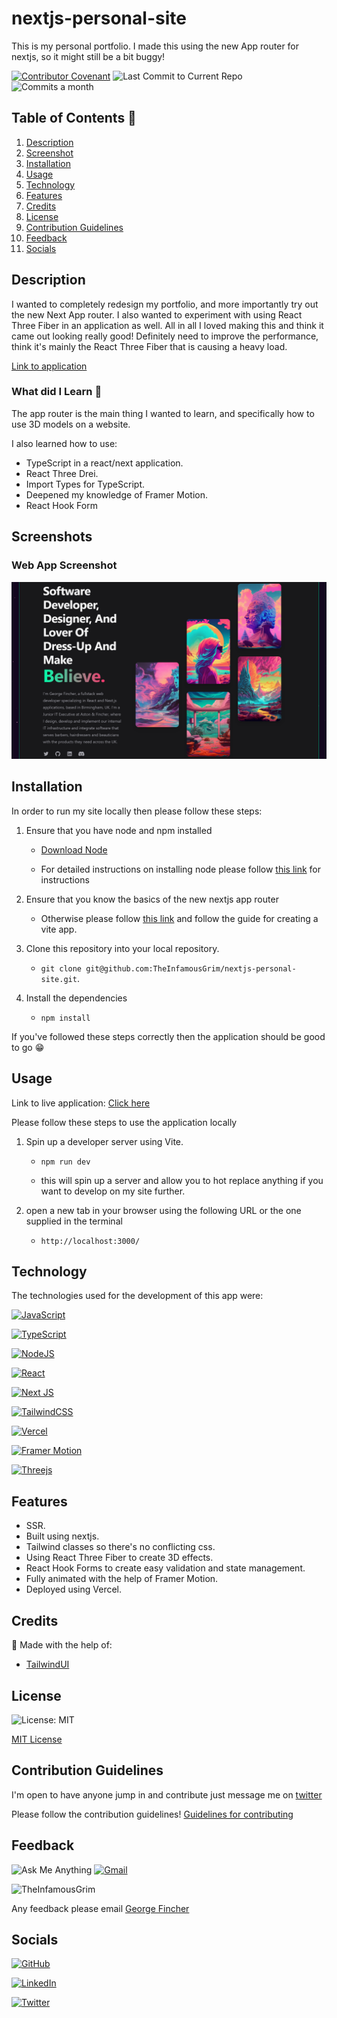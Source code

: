 # nextjs-personal-site

This is my personal portfolio. I made this using the new App router for nextjs, so it might still be a bit buggy!

[![Contributor Covenant](https://img.shields.io/badge/Contributor%20Covenant-2.1-4baaaa.svg)](code_of_conduct.md)
![Last Commit to Current Repo](https://img.shields.io/github/last-commit/TheInfamousGrim/nextjs-personal-site)
![Commits a month](https://img.shields.io/github/commit-activity/m/TheInfamousGrim/nextjs-personal-site)

## Table of Contents 📃

1. [Description](#description)
2. [Screenshot](#screenshots)
3. [Installation](#installation)
4. [Usage](#usage)
5. [Technology](#technology)
6. [Features](#features)
7. [Credits](#credits)
8. [License](#license)
9. [Contribution Guidelines](#contribution-guidelines)
10. [Feedback](#feedback)
11. [Socials](#socials)

## Description

I wanted to completely redesign my portfolio, and more importantly try out the new Next App router. I also wanted to experiment with using React Three Fiber in an application as well. All in all I loved making this and think it came out looking really good! Definitely need to improve the performance, think it's mainly the React Three Fiber that is causing a heavy load.

[Link to application](https://www.grimfunky.dev/)

### What did I Learn 🏫

The app router is the main thing I wanted to learn, and specifically how to use 3D models on a website.

I also learned how to use:

- TypeScript in a react/next application.
- React Three Drei.
- Import Types for TypeScript.
- Deepened my knowledge of Framer Motion.
- React Hook Form

## Screenshots

### Web App Screenshot

![Just another text editor web application screenshot](./public/og.jpg)

## Installation

In order to run my site locally then please follow these steps:

1. Ensure that you have node and npm installed

   - [Download Node](https://nodejs.org/en/download/)

   - For detailed instructions on installing node please follow [this link](https://docs.npmjs.com/downloading-and-installing-node-js-and-npm) for instructions

2. Ensure that you know the basics of the new nextjs app router

   - Otherwise please follow [this link](https://beta.nextjs.org/docs) and follow the guide for creating a vite app.

3. Clone this repository into your local repository.

   - `git clone git@github.com:TheInfamousGrim/nextjs-personal-site.git`.

4. Install the dependencies

   - `npm install`

If you've followed these steps correctly then the application should be good to go 😁

## Usage

Link to live application: [Click here](https://www.grimfunky.dev/)

Please follow these steps to use the application locally

1. Spin up a developer server using Vite.

   - `npm run dev`

   - this will spin up a server and allow you to hot replace anything if you want to develop on my site further.

2. open a new tab in your browser using the following URL or the one supplied in the terminal

   - `http://localhost:3000/`

## Technology

The technologies used for the development of this app were:

[![JavaScript](https://img.shields.io/badge/JavaScript-323330?style=for-the-badge&logo=javascript&logoColor=F7DF1E)](https://www.javascript.com/)

[![TypeScript](https://img.shields.io/badge/typescript-%23007ACC.svg?style=for-the-badge&logo=typescript&logoColor=white)](https://www.typescriptlang.org/docs/)

[![NodeJS](https://img.shields.io/badge/node.js-6DA55F?style=for-the-badge&logo=node.js&logoColor=white)](https://nodejs.org/en/)

[![React](https://img.shields.io/badge/react-%2320232a.svg?style=for-the-badge&logo=react&logoColor=%2361DAFB)](https://reactjs.org/)

[![Next JS](https://img.shields.io/badge/Next-black?style=for-the-badge&logo=next.js&logoColor=white)](https://beta.nextjs.org/docs)

[![TailwindCSS](https://img.shields.io/badge/tailwindcss-%2338B2AC.svg?style=for-the-badge&logo=tailwind-css&logoColor=white)](https://tailwindcss.com/)

[![Vercel](https://img.shields.io/badge/vercel-%23000000.svg?style=for-the-badge&logo=vercel&logoColor=white)](https://vercel.com/)

[![Framer Motion](https://img.shields.io/badge/Framer-black?style=for-the-badge&logo=framer&logoColor=blue)](https://www.framer.com/motion/)

[![Threejs](https://img.shields.io/badge/threejs-black?style=for-the-badge&logo=three.js&logoColor=white)](https://docs.pmnd.rs/react-three-fiber/getting-started/introduction)

## Features

- SSR.
- Built using nextjs.
- Tailwind classes so there's no conflicting css.
- Using React Three Fiber to create 3D effects.
- React Hook Forms to create easy validation and state management.
- Fully animated with the help of Framer Motion.
- Deployed using Vercel.

## Credits

🙏 Made with the help of:

- [TailwindUI](https://tailwindui.com/)

## License

![License: MIT](https://img.shields.io/github/license/TheInfamousGrim/george-fincher-react-portfolio?color=yellow)

[MIT License](/LICENSE)

## Contribution Guidelines

I'm open to have anyone jump in and contribute just message me on [twitter](https://twitter.com/GrimFunk69)

Please follow the contribution guidelines!
[Guidelines for contributing](/code_of_conduct.md)

## Feedback

![Ask Me Anything](https://img.shields.io/badge/Ask%20me-anything-1abc9c.svg)
[![Gmail](https://img.shields.io/badge/Gmail-D14836?style=for-the-badge&logo=gmail&logoColor=white)](mailto:finchergeorge1@gmail.com)

<img src="https://avatars.githubusercontent.com/u/89855075?v=4" alt="TheInfamousGrim">

Any feedback please email [George Fincher](mailto:george@grimfunky.dev)

## Socials

[![GitHub](https://img.shields.io/badge/github-%23121011.svg?style=for-the-badge&logo=github&logoColor=white)](https://github.com/TheInfamousGrim)

[![LinkedIn](https://img.shields.io/badge/linkedin-%230077B5.svg?style=for-the-badge&logo=linkedin&logoColor=white)](https://www.linkedin.com/in/george-fincher-aa7869214/)

[![Twitter](https://img.shields.io/badge/Twitter-%231DA1F2.svg?style=for-the-badge&logo=Twitter&logoColor=white)](https://twitter.com/GrimFunk69)
